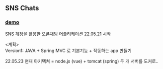 ## SNS Chats
### [demo](http://3.36.249.5:3000)

SNS 계정을 활용한 오픈채팅 어플리케이션
22.05.21 시작 

<계획>\
Version1: JAVA + Spring MVC 로 기본기능 + 작동하는 app 만들기
<br>

22.05.23 현재 아키텍쳐 = node.js (vue) + tomcat (spring) 두 개 서버를 도커로..
